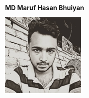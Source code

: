 <h2>MD Maruf Hasan Bhuiyan</h2>
<p> <img src="https://github.com/mmarufhb/Code-with-Redoy-MERN-Stack-Private-Batch-1/blob/main/Resources/HTML/HTML_Anisul_Islam/img.jpg" alt="MD Maruf Hasan Bhuiyan" style="width: 250px; height:250px;"></p>
